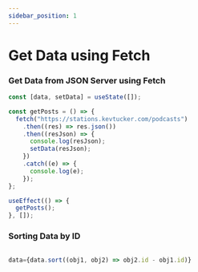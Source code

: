 ```yaml
---
sidebar_position: 1
---
```


# Get Data using Fetch

### Get Data from JSON Server using Fetch

```jsx
const [data, setData] = useState([]);

const getPosts = () => {
  fetch("https://stations.kevtucker.com/podcasts")
    .then((res) => res.json())
    .then((resJson) => {
      console.log(resJson);
      setData(resJson);
    })
    .catch((e) => {
      console.log(e);
    });
};

useEffect(() => {
  getPosts();
}, []);
```

### Sorting Data by ID

```jsx

data={data.sort((obj1, obj2) => obj2.id - obj1.id)}

```
